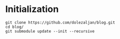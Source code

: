 
# Initialization

```
git clone https://github.com/dolezaljan/blog.git
cd blog/
git submodule update --init --recursive
```
